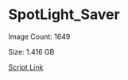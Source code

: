 # SpotLight_Saver

Image Count: 1649

Size: 1.416 GB

[Script Link](https://github.com/liuyal/Archive/blob/master/Python/Utilities/Miscellaneous/spotlight_saver.py)